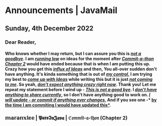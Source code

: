 # Announcements | JavaMail

## Sunday, 4th December 2022

### Dear Reader,

#### Who knows whether I may return, but I can assure you this is *<u>not a goodbye</u>*. I am *<u>running low</u>* on ideas for the moment after <u>*Commit-a-thon Chapter 2*</u> would have ended because that is when I am putting this up. Crazy how you get this <u>*influx of Ideas*</u> and then, You all-over sudden don't have anything. It's kinda something that is out of *<u>my control.</u>* I am trying my best to <u>*come up with Ideas*</u> while writing this but it is just <u>*not coming to me*</u>. So yeah, *<u>don't expect anything crazy right now</u>*. Thank you! Let me repeat my statement before I wind up - *<u>This is not a good bye</u>*. I *<u>don't have anything to share currently</u>*, so I don't have anything good to work on. *<u>I will update - or commit if anything ever changes.</u>* And if you see one -* <u>by the time I am commiting I would have updated this*</u>.

### 𝕞𝕒𝕣𝕒𝕟𝕩𝕝𝕖𝕖 | 𝕻𝖚𝖗𝖊𝕴𝖓𝕵𝖆𝖛𝖆 | ℭ𝔬𝔪𝔪𝔦𝔱-𝔞-𝔱𝔥𝔬𝔫 (Chapter 2)

##
